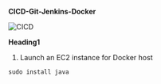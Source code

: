 **CICD-Git-Jenkins-Docker**

![CICD](https://user-images.githubusercontent.com/60909862/166105137-66a46c43-46c4-46e8-a034-62f836d0f70d.jpg)

**Heading1**

1. Launch an EC2 instance for Docker host


```
sudo install java
```
